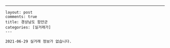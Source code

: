 ---
    layout: post
    comments: true
    title: 경상남도 함안군
    categories: [실거래가]
    ---

    2021-06-29 실거래 정보가 없습니다.

    